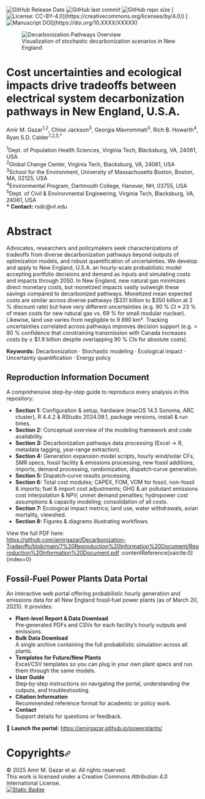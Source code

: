 <img alt="GitHub Release Date" src="https://img.shields.io/github/release-date/amirgazar/Decarbonization-Pathways?color=black"> 
<img alt="GitHub last commit" src="https://img.shields.io/github/last-commit/amirgazar/Decarbonization-Pathways?color=gold"> 
<img alt="GitHub repo size" src="https://img.shields.io/github/repo-size/amirgazar/Decarbonization-Pathways?color=cyan"> 
[<img alt="License: CC-BY-4.0" src="https://img.shields.io/badge/license-CC--BY--4.0-lightgrey">](https://creativecommons.org/licenses/by/4.0/) 
[<img alt="Manuscript DOI" src="https://img.shields.io/badge/manuscript_doi-10.XXXX/XXXXX-blue">](https://doi.org/10.XXXX/XXXXX)

<div class="topper-featured-image__inner">
  <figure class="topper-featured-image__figure">
    <!-- Replace with your own featured image -->
    <img src="misc/featured_decarb.jpg" alt="Decarbonization Pathways Overview">
    <figcaption class="topper-featured-image__caption">
      Visualization of stochastic decarbonization scenarios in New England
    </figcaption>
  </figure>
</div>

# Cost uncertainties and ecological impacts drive tradeoffs between electrical system decarbonization pathways in New England, U.S.A.

<p>
  Amir M. Gazar<sup>1,2</sup>, Chloe Jackson<sup>3</sup>, Georgia Mavrommati<sup>3</sup>, Rich B. Howarth<sup>4</sup>, Ryan S.D. Calder<sup>1,2,5,*</sup>
</p>
<p>
  <sup>1</sup>Dept. of Population Health Sciences, Virginia Tech, Blacksburg, VA, 24061, USA<br/>
  <sup>2</sup>Global Change Center, Virginia Tech, Blacksburg, VA, 24061, USA<br/>
  <sup>3</sup>School for the Environment, University of Massachusetts Boston, Boston, MA, 02125, USA<br/>
  <sup>4</sup>Environmental Program, Dartmouth College, Hanover, NH, 03755, USA<br/>
  <sup>5</sup>Dept. of Civil & Environmental Engineering, Virginia Tech, Blacksburg, VA, 24061, USA<br/>
  <strong>* Contact:</strong> rsdc@vt.edu
</p>

<h1 id="abstract" tabindex="-1">Abstract</h1>

Advocates, researchers and policymakers seek characterizations of tradeoffs from diverse decarbonization pathways beyond outputs of optimization models, and robust quantification of uncertainties. We develop and apply to New England, U.S.A. an hourly-scale probabilistic model accepting portfolio decisions and demand as inputs and simulating costs and impacts through 2050. In New England, new natural gas minimizes direct monetary costs, but monetized impacts vastly outweigh these savings compared to decarbonized pathways. Monetized mean expected costs are similar across diverse pathways ($331 billion to $350 billion at 2 % discount rate) but have very different uncertainties (e.g. 90 % CI ≈ 23 % of mean costs for new natural gas vs. 69 % for small modular nuclear). Likewise, land use varies from negligible to 9 890 km². Tracking uncertainties correlated across pathways improves decision support (e.g. > 90 % confidence that constraining transmission with Canada increases costs by ≥ $1.9 billion despite overlapping 90 % CIs for absolute costs).

<p><strong>Keywords:</strong> Decarbonization · Stochastic modeling · Ecological impact · Uncertainty quantification · Energy policy</p>


## Reproduction Information Document
A comprehensive step-by-step guide to reproduce every analysis in this repository:

- **Section 1:** Configuration & setup, hardware (macOS 14.5 Sonoma, ARC cluster), R 4.4.2 & RStudio 2024.09.1, package versions, install & run times.  
- **Section 2:** Conceptual overview of the modeling framework and code availability.  
- **Section 3:** Decarbonization pathways data processing (Excel → R, metadata tagging, year‐range extraction).  
- **Section 4:** Generation expansion model scripts, hourly wind/solar CFs, SMR specs, fossil facility & emissions processing, new fossil additions, imports, demand processing, randomization, dispatch‐curve generation.  
- **Section 5:** Dispatch‐curve results processing.  
- **Section 6:** Total cost modules; CAPEX, FOM, VOM for fossil, non-fossil & imports; fuel & import cost adjustments; GHG & air pollutant emissions cost interpolation & NPV; unmet demand penalties; hydropower cost assumptions & capacity modeling; consolidation of all costs.  
- **Section 7:** Ecological impact metrics; land use, water withdrawals, avian mortality, viewshed.  
- **Section 8:** Figures & diagrams illustrating workflows.

View the full PDF here:  
https://github.com/amirgazar/Decarbonization-Tradeoffs/blob/main/7%20Reproduction%20Information%20Document/Reproduction%20Information%20Document.pdf :contentReference[oaicite:0]{index=0}

## Fossil‐Fuel Power Plants Data Portal

An interactive web portal offering probabilistic hourly generation and emissions data for all New England fossil‐fuel power plants (as of March 20, 2025). It provides:

- **Plant‐level Report & Data Download**  
  Pre‐generated PDFs and CSVs for each facility’s hourly outputs and emissions.  
- **Bulk Data Download**  
  A single archive containing the full probabilistic simulation across all plants.  
- **Templates for Future/New Plants**  
  Excel/CSV templates so you can plug in your own plant specs and run them through the same models.  
- **User Guide**  
  Step‐by‐step instructions on navigating the portal, understanding the outputs, and troubleshooting.  
- **Citation Information**  
  Recommended reference format for academic or policy work.  
- **Contact**  
  Support details for questions or feedback.

🔗 **Launch the portal:** https://amirgazar.github.io/powerplants/

<h1 tabindex="-1" id="Copyrights" dir="auto">Copyrights<svg class="octicon octicon-link" viewBox="0 0 16 16" version="1.1" width="16" height="16" aria-hidden="true"><path d="m7.775 3.275 1.25-1.25a3.5 3.5 0 1 1 4.95 4.95l-2.5 2.5a3.5 3.5 0 0 1-4.95 0 .751.751 0 0 1 .018-1.042.751.751 0 0 1 1.042-.018 1.998 1.998 0 0 0 2.83 0l2.5-2.5a2.002 2.002 0 0 0-2.83-2.83l-1.25 1.25a.751.751 0 0 1-1.042-.018.751.751 0 0 1-.018-1.042Zm-4.69 9.64a1.998 1.998 0 0 0 2.83 0l1.25-1.25a.751.751 0 0 1 1.042.018.751.751 0 0 1 .018 1.042l-1.25 1.25a3.5 3.5 0 1 1-4.95-4.95l2.5-2.5a3.5 3.5 0 0 1 4.95 0 .751.751 0 0 1-.018 1.042.751.751 0 0 1-1.042.018 1.998 1.998 0 0 0-2.83 0l-2.5 2.5a1.998 1.998 0 0 0 0 2.83Z"></path></svg></a></h1>

</article>
          </div>

© 2025 Amir M. Gazar et al. All rights reserved.  
This work is licensed under a Creative Commons Attribution 4.0 International License</a>. </br>[<img alt="Static Badge" src="https://img.shields.io/badge/license-CC--BY--4.0-tst">](https://creativecommons.org/licenses/by/4.0/) 
